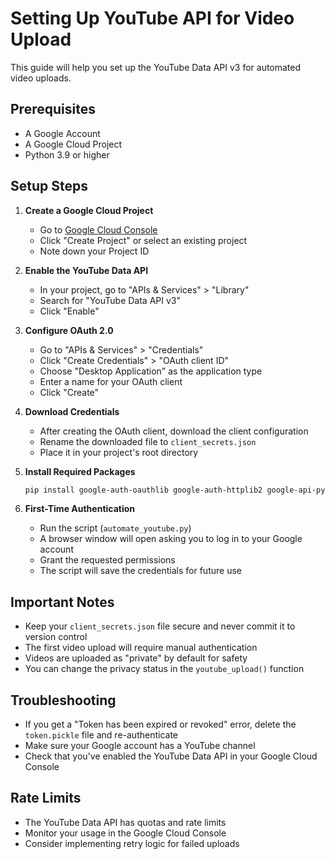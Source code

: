 # Setting Up YouTube API for Video Upload

This guide will help you set up the YouTube Data API v3 for automated video uploads.

## Prerequisites
- A Google Account
- A Google Cloud Project
- Python 3.9 or higher

## Setup Steps

1. **Create a Google Cloud Project**
   - Go to [Google Cloud Console](https://console.cloud.google.com/)
   - Click "Create Project" or select an existing project
   - Note down your Project ID

2. **Enable the YouTube Data API**
   - In your project, go to "APIs & Services" > "Library"
   - Search for "YouTube Data API v3"
   - Click "Enable"

3. **Configure OAuth 2.0**
   - Go to "APIs & Services" > "Credentials"
   - Click "Create Credentials" > "OAuth client ID"
   - Choose "Desktop Application" as the application type
   - Enter a name for your OAuth client
   - Click "Create"

4. **Download Credentials**
   - After creating the OAuth client, download the client configuration
   - Rename the downloaded file to `client_secrets.json`
   - Place it in your project's root directory

5. **Install Required Packages**
   ```bash
   pip install google-auth-oauthlib google-auth-httplib2 google-api-python-client
   ```

6. **First-Time Authentication**
   - Run the script (`automate_youtube.py`)
   - A browser window will open asking you to log in to your Google account
   - Grant the requested permissions
   - The script will save the credentials for future use

## Important Notes
- Keep your `client_secrets.json` file secure and never commit it to version control
- The first video upload will require manual authentication
- Videos are uploaded as "private" by default for safety
- You can change the privacy status in the `youtube_upload()` function

## Troubleshooting
- If you get a "Token has been expired or revoked" error, delete the `token.pickle` file and re-authenticate
- Make sure your Google account has a YouTube channel
- Check that you've enabled the YouTube Data API in your Google Cloud Console

## Rate Limits
- The YouTube Data API has quotas and rate limits
- Monitor your usage in the Google Cloud Console
- Consider implementing retry logic for failed uploads